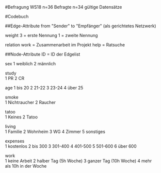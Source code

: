 #Befragung WS18
n=36 Befragte
n=34 gültige Datensätze


#Codebuch	

##Edge-Attribute
from "Sender"
to "Empfänger" 
(als gerichtetes Netzwerk)

weight
3 = erste Nennung
1 = zweite Nennung

relation
work = Zusammenarbeit im Projekt
help = Ratsuche 


##Node-Attribute
ID = ID der Edgelist

sex	
1	weiblich
2	männlich

study	
1	PR
2	CR

age	
1	bis 20
2	21-22
3	23-24
4	über 25

smoke	
1	Nichtraucher
2	Raucher

tatoo	
1	Keines
2	Tatoo

living	
1	Familie
2	Wohnheim
3	WG
4	Zimmer
5	sonstiges

expenses	
1	kostenlos
2	bis 300
3	301-400
4	401-500
5	501-600
6	über 600

work	
1	keine Arbeit
2	halber Tag (5h Woche)
3	ganzer Tag (10h Woche)
4	mehr als 10h in der Woche
